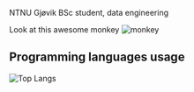 NTNU Gjøvik BSc student, data engineering

Look at this awesome monkey
![monkey](monkey.gif)

## Programming languages usage

![Top Langs](https://github-readme-stats.vercel.app/api/top-langs/?username=MustafaKess&layout=compact&hide=html)


